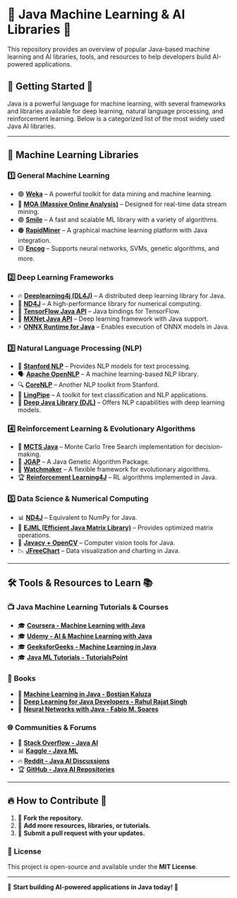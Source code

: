 # 🚀 Java Machine Learning & AI Libraries 🤖

This repository provides an overview of popular Java-based machine learning and AI libraries, tools, and resources to help developers build AI-powered applications.

## 📌 Getting Started 🏁
Java is a powerful language for machine learning, with several frameworks and libraries available for deep learning, natural language processing, and reinforcement learning. Below is a categorized list of the most widely used Java AI libraries.

---

## 🎯 Machine Learning Libraries

### 1️⃣ **General Machine Learning**
- 🟢 **[Weka](https://www.cs.waikato.ac.nz/ml/weka/)** – A powerful toolkit for data mining and machine learning.
- 🔵 **[MOA (Massive Online Analysis)](https://moa.cms.waikato.ac.nz/)** – Designed for real-time data stream mining.
- 🟣 **[Smile](https://haifengl.github.io/)** – A fast and scalable ML library with a variety of algorithms.
- 🟠 **[RapidMiner](https://rapidminer.com/)** – A graphical machine learning platform with Java integration.
- 🟡 **[Encog](https://www.heatonresearch.com/encog/)** – Supports neural networks, SVMs, genetic algorithms, and more.

### 2️⃣ **Deep Learning Frameworks**
- 🔥 **[Deeplearning4j (DL4J)](https://deeplearning4j.konduit.ai/)** – A distributed deep learning library for Java.
- 🧠 **[ND4J](https://nd4j.org/)** – A high-performance library for numerical computing.
- 🤖 **[TensorFlow Java API](https://www.tensorflow.org/install/lang_java)** – Java bindings for TensorFlow.
- 🚀 **[MXNet Java API](https://mxnet.apache.org/versions/master/api/java/index.html)** – Deep learning framework with Java support.
- ⚡ **[ONNX Runtime for Java](https://onnxruntime.ai/)** – Enables execution of ONNX models in Java.

### 3️⃣ **Natural Language Processing (NLP)**
- 📜 **[Stanford NLP](https://stanfordnlp.github.io/CoreNLP/)** – Provides NLP models for text processing.
- 🗣 **[Apache OpenNLP](https://opennlp.apache.org/)** – A machine learning-based NLP library.
- 🔍 **[CoreNLP](https://stanfordnlp.github.io/CoreNLP/)** – Another NLP toolkit from Stanford.
- 📝 **[LingPipe](http://www.alias-i.com/lingpipe/)** – A toolkit for text classification and NLP applications.
- 🤯 **[Deep Java Library (DJL)](https://djl.ai/)** – Offers NLP capabilities with deep learning models.

### 4️⃣ **Reinforcement Learning & Evolutionary Algorithms**
- 🎲 **[MCTS Java](https://github.com/peteroupc/MonteCarloTreeSearch)** – Monte Carlo Tree Search implementation for decision-making.
- 🧬 **[JGAP](http://jgap.sourceforge.net/)** – A Java Genetic Algorithm Package.
- 🔄 **[Watchmaker](https://watchmaker.uncommons.org/)** – A flexible framework for evolutionary algorithms.
- 🏆 **[Reinforcement Learning4J](https://github.com/deeplearning4j/rl4j)** – RL algorithms implemented in Java.

### 5️⃣ **Data Science & Numerical Computing**
- 📊 **[ND4J](https://nd4j.org/)** – Equivalent to NumPy for Java.
- 🔢 **[EJML (Efficient Java Matrix Library)](https://ejml.org/)** – Provides optimized matrix operations.
- 🎥 **[Javacv + OpenCV](https://opencv.org/)** – Computer vision tools for Java.
- 📉 **[JFreeChart](http://www.jfree.org/jfreechart/)** – Data visualization and charting in Java.

---

## 🛠️ Tools & Resources to Learn 📚

### 📺 **Java Machine Learning Tutorials & Courses**
- 🎓 **[Coursera - Machine Learning with Java](https://www.coursera.org/)**
- 🎓 **[Udemy - AI & Machine Learning with Java](https://www.udemy.com/)**
- 🎓 **[GeeksforGeeks - Machine Learning in Java](https://www.geeksforgeeks.org/)**
- 🎓 **[Java ML Tutorials - TutorialsPoint](https://www.tutorialspoint.com/)**

### 📖 **Books**
- 📘 **[Machine Learning in Java - Bostjan Kaluza](https://www.amazon.com/Machine-Learning-Java-Bostjan-Kaluza/dp/1783283633/)**
- 📗 **[Deep Learning for Java Developers - Rahul Rajat Singh](https://www.amazon.com/Deep-Learning-Java-Developers-end-end/dp/1788474224/)**
- 📙 **[Neural Networks with Java - Fabio M. Soares](https://www.amazon.com/Neural-Networks-Java-Fabio-Soares/dp/1484234195/)**

### 🌐 **Communities & Forums**
- 💬 **[Stack Overflow - Java AI](https://stackoverflow.com/questions/tagged/java+machine-learning)**
- 📊 **[Kaggle - Java ML](https://www.kaggle.com/)**
- 🔥 **[Reddit - Java AI Discussions](https://www.reddit.com/r/java/)**
- 🏆 **[GitHub - Java AI Repositories](https://github.com/search?q=java+machine+learning)**

---

## 🔥 How to Contribute 🤝
1. 🍴 **Fork the repository.**
2. 📝 **Add more resources, libraries, or tutorials.**
3. 📩 **Submit a pull request with your updates.**

### 📜 License
This project is open-source and available under the **MIT License**.

---

🎯 **Start building AI-powered applications in Java today! 🚀**

